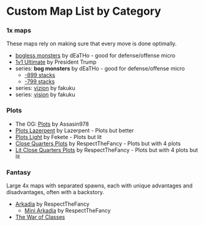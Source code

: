 # Custom Map List by Category

### 1x maps
These maps rely on making sure that every move is done optimally.

- [bogless monsters](https://generals.io/maps/bogless%20monsters) by dEaTHo - good for defense/offense micro  
- [1v1 Ultimate](https://generals.io/maps/1v1%20Ultimate) by President Trump  
- series: **bog monsters** by dEaTHo - good for defense/offense micro  
  - [-899 stacks](https://generals.io/maps/3v4%20bog%20monsters%2B)
  - [-799 stacks](https://generals.io/maps/3v4%20bog%20monsters)
- series: [vizion](https://generals.io/maps/vizion%20v0.8) by fakuku
- series: [vision](https://generals.io/maps/vision%20v0.75) by fakuku

### Plots
- The OG: [Plots](https://generals.io/maps/Plots) by Assasin978
- [Plots Lazerpent](https://generals.io/maps/Plots%20Lazerpent) by Lazerpent - Plots but better
- [Plots Light](https://generals.io/maps/Plots%20Light) by Fekete - Plots but lit
- [Close Quarters Plots](https://generals.io/maps/Close%20Quarters%20Plots) by RespectTheFancy - Plots but with 4 plots
- [Lit Close Quarters Plots](https://generals.io/maps/Lit%20Close%20Quarters%20Plots) by RespectTheFancy - Plots but with 4 plots but lit

### Fantasy
Large 4x maps with separated spawns, each with unique advantages and disadvantages, often with a backstory.

- [Arkadia](https://generals.io/maps/Arkadia%20v1.6) by RespectTheFancy
  - [Mini Arkadia](https://generals.io/maps/Mini%20Arkadia%20v1.5) by RespectTheFancy
- [The War of Classes](https://generals.io/maps/The%20War%20of%20Classes)
